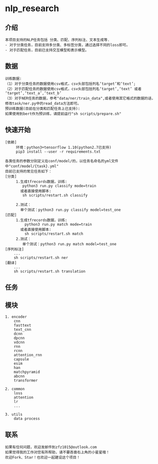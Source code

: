 # nlp_research


## 介绍
  
    本项目支持的NLP任务包括 分类、匹配、序列标注、文本生成等.
    - 对于分类任务，目前支持多分类、多标签分类，通过选择不同的loss即可。
    - 对于匹配任务，目前已支持交互模型和表示模型。

## 数据

    训练数据:
    （1）对于分类任务的数据使用csv格式，csv头部包括列名‘target’和‘text’;
    （2）对于匹配任务的数据使用csv格式，csv头部包括列名‘target’,‘text’ 或者 ‘target’,‘text_a’,‘text_b’
    （3）对于NER任务的数据，参考"data/ner/train_data",或者使用其它格式的数据的话，修改task/ner.py中的read_data方法即可。
    预训练数据(目前在分类和匹配任务上已支持):
    如果使用到bert作为预训练，请提前运行"sh scripts/prepare.sh"

## 快速开始
    [依赖]
         环境：python3+tensorflow 1.10(python2.7已支持)
         pip3 install --user -r requirements.txt
         
    各类任务的参数分别定义在conf/model/的，以任务名命名的yml文件中"conf/model/{task}.yml"
    目前已支持的常见任务如下：       
    [分类]
         1.生成tfrecords数据，训练:
            python3 run.py classify mode=train
           或者直接使用脚本:
            sh scripts/restart.sh classify
         
         2.测试：
           单个测试：python3 run.py classify model=test_one
    [匹配]
         1.生成tfrecords数据，训练:
             python3 run.py match mode=train
           或者直接使用脚本:
             sh scripts/restart.sh match
         2.测试：
            单个测试：python3 run.py match model=test_one
    [序列标注]
        ...
        sh scripts/restart.sh ner
    [翻译]    
        ...
        sh scripts/restart.sh translation
## 任务



## 模块

    1. encoder
        cnn
        fasttext
        text_cnn
        dcnn
        dpcnn
        vdcnn
        rnn        
        rcnn
        attention_rnn
        capsule
        esim
        han
        matchpyramid
        abcnn
        transformer
  
    2. common 
        loss
        attention
        lr
        ...
    
    3. utils
        data process
## 联系

    如果有任何问题，欢迎发邮件到zfz1015@outlook.com
    如果觉得我的工作对您有所帮助，请不要吝啬右上角的小星星哦！
    欢迎Fork、Star！也欢迎一起建设这个项目！
    
  
